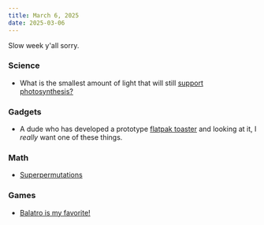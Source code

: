 ```yaml
---
title: March 6, 2025
date: 2025-03-06
---
```


Slow week y'all sorry.

### Science
* What is the smallest amount of light that will still [support photosynthesis?](https://www.quantamagazine.org/how-does-life-happen-when-theres-barely-any-light-20250129/)

### Gadgets
* A dude who has developed a prototype [flatpak toaster](https://www.kaseyhou.com/#/repairable-flatpack-toaster/) and looking at it, I *really* want one of these things.

### Math
* [Superpermutations](https://www.scientificamerican.com/article/the-surprisingly-difficult-mathematical-proof-that-anime-fans-helped-solve/)

### Games
* [Balatro is my favorite!](https://localthunk.com/blog/balatro-timeline-3aarh)


